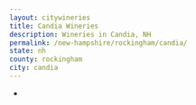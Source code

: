 ```yaml
---
layout: citywineries
title: Candia Wineries
description: Wineries in Candia, NH
permalink: /new-hampshire/rockingham/candia/
state: nh
county: rockingham
city: candia
---
```

-
